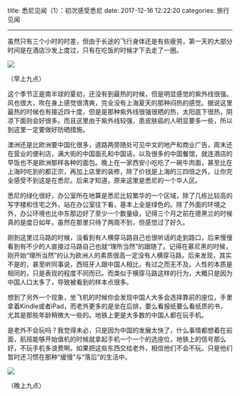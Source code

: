 title: 悉尼见闻（1）：初次感受悉尼
date: 2017-12-16 12:22:20
categories: 旅行见闻

---

虽然只有三个小时的时差，但由于长途的飞行身体还是有些疲劳，第一天的大部分时间是在酒店沙发上度过，只有在吃饭的时候才下去走了一圈。

<!--more-->

![](https://steemitimages.com/DQma2FxCXAYsxAstEX3ZFYgTLk7NkGGTxxcQdrGWe6H31g5/IMG_4275.JPG)

（早上九点）





这个季节正是南半球的夏初，还没有到最热的时候，但是明显感觉的紫外线很强。风也很大，吹在身上感觉很清爽，完全没有上海夏天的那种闷热的感觉。据说这里最热的时候也有接近四十度，但是是那种紫外线很强很晒的热，太阳底下很热，阴凉下面则会好很多。而且这里由于紫外线较强，患皮肤癌的人明显要多一些，所以到这里一定要做好防晒措施。

澳洲还是比欧洲要中国化很多，道路两旁随处可见中文的地产和商业广告，周末还在营业的便利店，满大街的中国面孔和中国话，以及很多的中国餐馆，就连酒店的早饭也不是欧洲那样各种的面包。晚上在一家西安小吃吃了一碗牛肉面，甚至比在上海时吃到的都正宗，再加上店里的装修，除了价钱是上海的三四倍之外，让你完全感受不到这是在悉尼。后来才知道，原来这里是悉尼的一个华人区。

悉尼的绿化很好，办公室所在地算是悉尼比较繁华的一个区域，除了几栋比较高的写字楼和住宅之外，站在办公室往下看，基本上全是绿色的。除了外面的环境之外，办公环境也比中东那边好了至少一个数量级，记得三个月之前在德黑兰的时候真的是度日如年，虽然在那里只待了两周不到，但感觉过了好久。

刚到这里过马路的时候，没看到有人横穿马路自己也很听话的走到路口，后来慢慢看到有不少的人直接过马路自己也就“理所当然”的跟随了。记得在慕尼黑的时候，刚开始“理所当然”的认为欧洲人的素质很高一定没有人横穿马路，后来发现，其实不是的，甚至听同事说，西班牙人跟中国人相比，有过之而无不及。人性的本质是相同的，只是表现的程度不同而已。而类似于横穿马路这样的行为，大概只是因为中国人口太多了，导致被看到的样本点很多。

想到了另外一个现象，坐飞机的时候你会发现中国人大多会选择靠前的座位，手里拿着Kindle或者iPad，而老外更多的是坐在后排，要么看报纸要么看纸质的书，尤其是那些年龄稍微大一些的。地铁上更是大多数的中国人都在玩手机。

是老外不会玩吗？我觉得未必，只是因为中国的发展太快了，什么事情都想着在前面，航班能够开始值机的时候就拿起手机一个一个的选座位，地铁上的信号那么好，不玩手机多浪费啊。如果把这些东西交给老外，相信他们不会不玩。只是他们暂时还习惯在那种“缓慢”与“落后”的生活中。

![](https://steemitimages.com/DQmUYZ3TC2znbu57oC3Y6gAQHeWhbSBUAqBewiaVa94Lrmm/IMG_4282.JPG)

（晚上九点）

